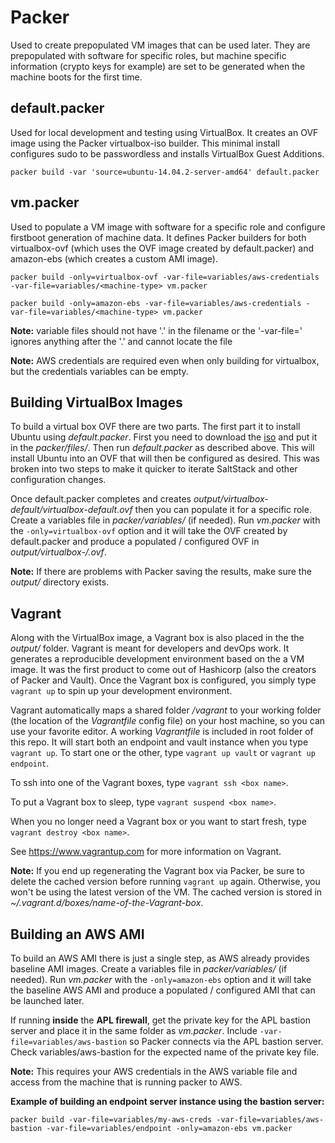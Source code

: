 Packer
======

Used to create prepopulated VM images that can be used later. They are
prepopulated with software for specific roles, but machine specific information
(crypto keys for example) are set to be generated when the machine boots for
the first time.


default.packer
--------------
Used for local development and testing using VirtualBox. It creates an OVF
image using the Packer virtualbox-iso builder.  This minimal install
configures sudo to be passwordless and installs VirtualBox Guest Additions.

`packer build -var 'source=ubuntu-14.04.2-server-amd64' default.packer`


vm.packer
---------
Used to populate a VM image with software for a specific role and configure
firstboot generation of machine data. It defines Packer builders for both
virtualbox-ovf (which uses the OVF image created by default.packer) and
amazon-ebs (which creates a custom AMI image).

`packer build -only=virtualbox-ovf -var-file=variables/aws-credentials -var-file=variables/<machine-type> vm.packer`

`packer build -only=amazon-ebs -var-file=variables/aws-credentials -var-file=variables/<machine-type> vm.packer`

**Note:** variable files should not have '.' in the filename or the
          '-var-file=' ignores anything after the '.' and cannot locate the file

**Note:** AWS credentials are required even when only building for virtualbox,
          but the credentials variables can be empty.


Building VirtualBox Images
-------------------------
To build a virtual box OVF there are two parts. The first part it to install
Ubuntu using *default.packer*. First you need to download the [iso](http://releases.ubuntu.com/14.04.3/ubuntu-14.04.3-server-amd64.iso)
and put it in the *packer/files/*. Then run *default.packer* as described above.
This will install Ubuntu into an OVF that will then be configured as desired.
This was broken into two steps to make it quicker to iterate SaltStack and
other configuration changes.

Once default.packer completes and creates *output/virtualbox-default/virtualbox-default.ovf*
then you can populate it for a specific role. Create a variables file in
*packer/variables/* (if needed). Run *vm.packer* with the `-only=virtualbox-ovf`
option and it will take the OVF created by default.packer and produce a
populated / configured OVF in *output/virtualbox-<machine-type>/<machine-type>.ovf*.

**Note:** If there are problems with Packer saving the results, make sure the
          *output/* directory exists.

Vagrant
-------

Along with the VirtualBox image, a Vagrant box is also placed in the the
*output/* folder.  Vagrant is meant for developers and devOps work.  It
generates a reproducible development environment based on the a VM image.  It
was the first product to come out of Hashicorp (also the creators of Packer and
Vault).  Once the Vagrant box is configured, you simply type ````vagrant up````
to spin up your development environment.  

Vagrant automatically maps a shared folder */vagrant* to your working folder
(the location of the *Vagrantfile* config file) on your host machine, so you
can use your favorite editor.  A working *Vagrantfile* is included
in root folder of this repo.  It will start both an endpoint and vault instance
when you type ````vagrant up````.  To start one or the other, type
````vagrant up vault```` or ````vagrant up endpoint````.

To ssh into one of the Vagrant boxes, type ````vagrant ssh <box name>````.

To put a Vagrant box to sleep, type ````vagrant suspend <box name>````.

When you no longer need a Vagrant box or you want to start fresh, type ````vagrant destroy <box name>````.

See https://www.vagrantup.com for more information on Vagrant.

**Note:** If you end up regenerating the Vagrant box via Packer, be sure to
delete the cached version before running ````vagrant up```` again.  Otherwise,
you won't be using the latest version of the VM.  The cached version is stored
in *~/.vagrant.d/boxes/name-of-the-Vagrant-box*.


Building an AWS AMI
-------------------
To build an AWS AMI there is just a single step, as AWS already provides
baseline AMI images. Create a variables file in *packer/variables/* (if needed).
Run *vm.packer* with the `-only=amazon-ebs` option and it will take the baseline
AWS AMI and produce a populated / configured AMI that can be launched later.

If running **inside** the **APL firewall**, get the private key for the APL
bastion server and place it in the same folder as *vm.packer*. Include
````-var-file=variables/aws-bastion```` so Packer connects via the APL
bastion server.  Check variables/aws-bastion for the expected name of the
private key file.

**Note:** This requires your AWS credentials in the AWS variable file and access
          from the machine that is running packer to AWS.

**Example of building an endpoint server instance using the bastion server:**

````packer build -var-file=variables/my-aws-creds -var-file=variables/aws-bastion -var-file=variables/endpoint -only=amazon-ebs vm.packer````
